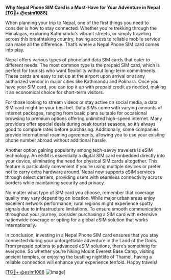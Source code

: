 **Why Nepal Phone SIM Card is a Must-Have for Your Adventure in Nepal [[TG💪+ @esim1088](https://t.me/s/esim1088)]**

When planning your trip to Nepal, one of the first things you need to consider is how to stay connected. Whether you're trekking through the Himalayas, exploring Kathmandu's vibrant streets, or simply traveling across this breathtaking country, having access to reliable mobile service can make all the difference. That’s where a Nepal Phone SIM card comes into play.

Nepal offers various types of phone and data SIM cards that cater to different needs. The most common type is the prepaid SIM card, which is perfect for tourists who want flexibility without long-term commitments. These cards are easy to set up at the airport upon arrival or at any authorized vendor in major cities like Kathmandu and Pokhara. Once you have your SIM card, you can top it up with prepaid credit as needed, making it an economical choice for short-term visitors.

For those looking to stream videos or stay active on social media, a data SIM card might be your best bet. Data SIMs come with varying amounts of internet packages, ranging from basic plans suitable for occasional browsing to premium options offering unlimited high-speed internet. Many providers offer special deals during peak tourist seasons, so it’s always good to compare rates before purchasing. Additionally, some companies provide international roaming agreements, allowing you to use your existing phone number abroad without additional hassle.

Another option gaining popularity among tech-savvy travelers is eSIM technology. An eSIM is essentially a digital SIM card embedded directly into your device, eliminating the need for physical SIM cards altogether. This feature is particularly convenient if you’re using multiple devices or prefer not to carry extra hardware around. Nepal now supports eSIM services through select carriers, providing users with seamless connectivity across borders while maintaining security and privacy.

No matter what type of SIM card you choose, remember that coverage quality may vary depending on location. While major urban areas enjoy excellent network performance, rural regions might experience spotty signals due to infrastructure limitations. To ensure smooth communication throughout your journey, consider purchasing a SIM card with extensive nationwide coverage or opting for a global eSIM solution that works internationally.

In conclusion, investing in a Nepal Phone SIM card ensures that you stay connected during your unforgettable adventure in the Land of the Gods. From prepaid options to advanced eSIM solutions, there’s something for everyone. So whether you’re hiking Mount Everest Base Camp, visiting ancient temples, or enjoying the bustling nightlife of Thamel, having a reliable connection will enhance your experience tenfold. Happy travels!

[[TG💪+ @esim1088](https://t.me/s/esim1088) ![Image](https://i.postimg.cc/Y0z9fWf4/image.png)]